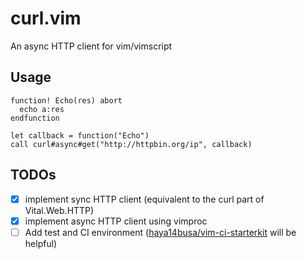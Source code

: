 # curl.vim
An async HTTP client for vim/vimscript

## Usage

```vim
function! Echo(res) abort
  echo a:res
endfunction

let callback = function("Echo")
call curl#async#get("http://httpbin.org/ip", callback)
```

## TODOs
- [x] implement sync HTTP client (equivalent to the curl part of Vital.Web.HTTP)
- [x] implement async HTTP client using vimproc
- [ ] Add test and CI environment ([haya14busa/vim-ci-starterkit](https://github.com/haya14busa/vim-ci-starterkit) will be helpful)
